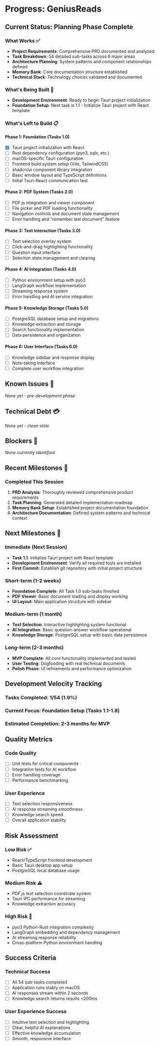 # Progress: GeniusReads

## Current Status: **Planning Phase Complete**

### What Works ✅
- **Project Requirements**: Comprehensive PRD documented and analyzed
- **Task Breakdown**: 54 detailed sub-tasks across 6 major areas
- **Architecture Planning**: System patterns and component relationships defined
- **Memory Bank**: Core documentation structure established
- **Technical Stack**: Technology choices validated and documented

### What's Being Built 🚧
- **Development Environment**: Ready to begin Tauri project initialization
- **Foundation Setup**: Next task is 1.1 - Initialize Tauri project with React template

### What's Left to Build 📋

#### Phase 1: Foundation (Tasks 1.0)
- [x] Tauri project initialization with React
- [ ] Rust dependency configuration (pyo3, sqlx, etc.)
- [ ] macOS-specific Tauri configuration
- [ ] Frontend build system setup (Vite, TailwindCSS)
- [ ] shadcn/ui component library integration
- [ ] Basic window layout and TypeScript definitions
- [ ] Initial Tauri-React communication test

#### Phase 2: PDF System (Tasks 2.0)
- [ ] PDF.js integration and viewer component
- [ ] File picker and PDF loading functionality
- [ ] Navigation controls and document state management
- [ ] Error handling and "remember last document" feature

#### Phase 3: Text Interaction (Tasks 3.0)
- [ ] Text selection overlay system
- [ ] Click-and-drag highlighting functionality
- [ ] Question input interface
- [ ] Selection state management and clearing

#### Phase 4: AI Integration (Tasks 4.0)
- [ ] Python environment setup with pyo3
- [ ] LangGraph workflow implementation
- [ ] Streaming response system
- [ ] Error handling and AI service integration

#### Phase 5: Knowledge Storage (Tasks 5.0)
- [ ] PostgreSQL database setup and migrations
- [ ] Knowledge extraction and storage
- [ ] Search functionality implementation
- [ ] Data persistence and organization

#### Phase 6: User Interface (Tasks 6.0)
- [ ] Knowledge sidebar and response display
- [ ] Note-taking interface
- [ ] Complete user workflow integration

## Known Issues 🐛
*None yet - pre-development phase*

## Technical Debt 💳
*None yet - clean slate*

## Blockers 🚫
*None currently identified*

## Recent Milestones 🎯

### Completed This Session
1. **PRD Analysis**: Thoroughly reviewed comprehensive product requirements
2. **Task Planning**: Generated detailed implementation roadmap
3. **Memory Bank Setup**: Established project documentation foundation
4. **Architecture Documentation**: Defined system patterns and technical context

## Next Milestones 🎯

### Immediate (Next Session)
- **Task 1.1**: Initialize Tauri project with React template
- **Development Environment**: Verify all required tools are installed
- **First Commit**: Establish git repository with initial project structure

### Short-term (1-2 weeks)
- **Foundation Complete**: All Task 1.0 sub-tasks finished
- **PDF Viewer**: Basic document loading and display working
- **UI Layout**: Main application structure with sidebar

### Medium-term (1 month)
- **Text Selection**: Interactive highlighting system functional
- **AI Integration**: Basic question-answer workflow operational
- **Knowledge Storage**: PostgreSQL setup with basic data persistence

### Long-term (2-3 months)
- **MVP Complete**: All core functionality implemented and tested
- **User Testing**: Dogfooding with real technical documents
- **Polish Phase**: UI refinements and performance optimization

## Development Velocity Tracking

### Tasks Completed: 1/54 (1.9%)
### Current Focus: Foundation Setup (Tasks 1.1-1.8)
### Estimated Completion: 2-3 months for MVP

## Quality Metrics

### Code Quality
- [ ] Unit tests for critical components
- [ ] Integration tests for AI workflow
- [ ] Error handling coverage
- [ ] Performance benchmarking

### User Experience
- [ ] Text selection responsiveness
- [ ] AI response streaming smoothness
- [ ] Knowledge search speed
- [ ] Overall application stability

## Risk Assessment

### Low Risk ✅
- React/TypeScript frontend development
- Basic Tauri desktop app setup
- PostgreSQL local database usage

### Medium Risk ⚠️
- PDF.js text selection coordinate system
- Tauri IPC performance for streaming
- Knowledge extraction accuracy

### High Risk 🔴
- pyo3 Python-Rust integration complexity
- LangGraph embedding and dependency management
- AI streaming response reliability
- Cross-platform Python environment handling

## Success Criteria

### Technical Success
- [ ] All 54 sub-tasks completed
- [ ] Application runs stably on macOS
- [ ] AI responses stream within 2 seconds
- [ ] Knowledge search returns results <200ms

### User Experience Success
- [ ] Intuitive text selection and highlighting
- [ ] Clear, helpful AI explanations
- [ ] Effective knowledge accumulation
- [ ] Smooth, responsive interface 